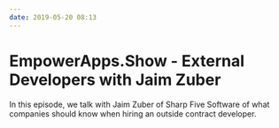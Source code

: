 ```yaml
---
date: 2019-05-20 08:13
---
```

# EmpowerApps.Show - External Developers with Jaim Zuber


In this episode, we talk with Jaim Zuber of Sharp Five Software of what companies should know when hiring an outside contract developer.